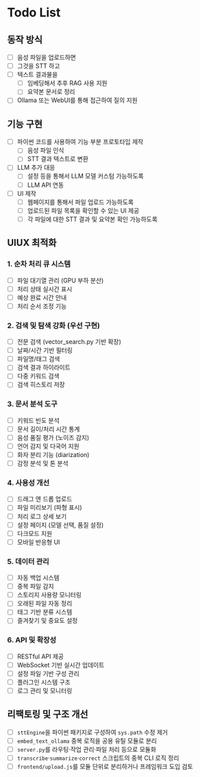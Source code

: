 # Todo List

## 동작 방식
- [ ] 음성 파일을 업로드하면
- [ ] 그것을 STT 하고
- [ ] 텍스트 결과물을
    - [ ] 임베딩해서 추후 RAG 사용 지원
    - [ ] 요약본 문서로 정리
- [ ] Ollama 또는 WebUI를 통해 접근하여 질의 지원

## 기능 구현
- [ ] 파이썬 코드를 사용하여 기능 부분 프로토타입 제작
    - [ ] 음성 파일 인식
    - [ ] STT 결과 텍스트로 변환
- [ ] LLM 추가 대응
    - [ ] 설정 등을 통해서 LLM 모델 커스텀 가능하도록
    - [ ] LLM API 연동
- [ ] UI 제작
    - [ ] 웹페이지를 통해서 파일 업로드 가능하도록
    - [ ] 업로드된 파일 목록을 확인할 수 있는 UI 제공
    - [ ] 각 파일에 대한 STT 결과 및 요약본 확인 가능하도록

## UIUX 최적화

### 1. 순차 처리 큐 시스템
- [ ] 파일 대기열 관리 (GPU 부하 분산)
- [ ] 처리 상태 실시간 표시
- [ ] 예상 완료 시간 안내
- [ ] 처리 순서 조정 기능

### 2. 검색 및 탐색 강화 (우선 구현)
- [ ] 전문 검색 (vector_search.py 기반 확장)
- [ ] 날짜/시간 기반 필터링
- [ ] 파일명/태그 검색
- [ ] 검색 결과 하이라이트
- [ ] 다중 키워드 검색
- [ ] 검색 히스토리 저장

### 3. 문서 분석 도구
- [ ] 키워드 빈도 분석
- [ ] 문서 길이/처리 시간 통계
- [ ] 음성 품질 평가 (노이즈 감지)
- [ ] 언어 감지 및 다국어 지원
- [ ] 화자 분리 기능 (diarization)
- [ ] 감정 분석 및 톤 분석

### 4. 사용성 개선
- [ ] 드래그 앤 드롭 업로드
- [ ] 파일 미리보기 (파형 표시)
- [ ] 처리 로그 상세 보기
- [ ] 설정 페이지 (모델 선택, 품질 설정)
- [ ] 다크모드 지원
- [ ] 모바일 반응형 UI

### 5. 데이터 관리
- [ ] 자동 백업 시스템
- [ ] 중복 파일 감지
- [ ] 스토리지 사용량 모니터링
- [ ] 오래된 파일 자동 정리
- [ ] 태그 기반 분류 시스템
- [ ] 즐겨찾기 및 중요도 설정

### 6. API 및 확장성
- [ ] RESTful API 제공
- [ ] WebSocket 기반 실시간 업데이트
- [ ] 설정 파일 기반 구성 관리
- [ ] 플러그인 시스템 구조
- [ ] 로그 관리 및 모니터링

## 리팩토링 및 구조 개선
- [ ] `sttEngine`을 파이썬 패키지로 구성하여 `sys.path` 수정 제거
- [ ] `embed_text_ollama` 중복 로직을 공용 유틸 모듈로 분리
- [ ] `server.py`를 라우팅·작업 관리·파일 처리 등으로 모듈화
- [ ] `transcribe`·`summarize`·`correct` 스크립트의 중복 CLI 로직 정리
- [ ] `frontend/upload.js`를 모듈 단위로 분리하거나 프레임워크 도입 검토
